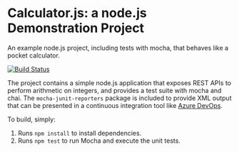 Calculator.js: a node.js Demonstration Project
==============================================
An example node.js project, including tests with mocha, that behaves like
a pocket calculator.

[![Build Status](https://dev.azure.com/alexanthonyaz400/Integrating%20External%20Source%20Control%20with%20Azure%20Pipelines/_apis/build/status/alexanthonyaz400.calculator?branchName=master)](https://dev.azure.com/alexanthonyaz400/Integrating%20External%20Source%20Control%20with%20Azure%20Pipelines/_apis/build/status/alexanthonyaz400.calculator?branchName=master) 


The project contains a simple node.js application that exposes REST APIs
to perform arithmetic on integers, and provides a test suite with mocha
and chai.  The `mocha-junit-reporters` package is included to provide XML
output that can be presented in a continuous integration tool like
[Azure DevOps](https://azure.com/devops).

To build, simply:

1. Runs `npm install` to install dependencies.
2. Runs `npm test` to run Mocha and execute the unit tests.

